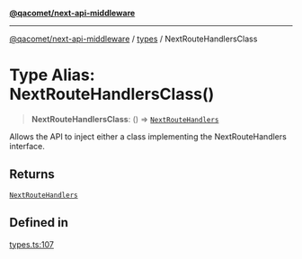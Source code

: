 [**@qacomet/next-api-middleware**](../../README.md)

***

[@qacomet/next-api-middleware](../../modules.md) / [types](../README.md) / NextRouteHandlersClass

# Type Alias: NextRouteHandlersClass()

> **NextRouteHandlersClass**: () => [`NextRouteHandlers`](../interfaces/NextRouteHandlers.md)

Allows the API to inject either a class implementing the NextRouteHandlers
interface.

## Returns

[`NextRouteHandlers`](../interfaces/NextRouteHandlers.md)

## Defined in

[types.ts:107](https://github.com/QAComet/next-api-middleware/blob/0bd481189c878c6c91f5198b87c801bc07163839/src/types.ts#L107)
